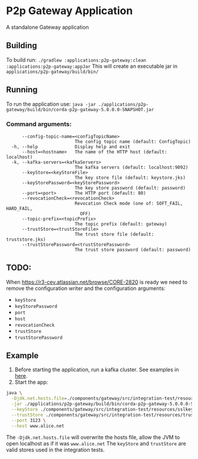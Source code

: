 # P2p Gateway Application
A standalone Gateway application

## Building
To build run:
`./gradlew :applications:p2p-gateway:clean :applications:p2p-gateway:appJar`
This will create an executable jar in `applications/p2p-gateway/build/bin/` 

## Running
To run the application use:
`java -jar ./applications/p2p-gateway/build/bin/corda-p2p-gateway-5.0.0.0-SNAPSHOT.jar`

### Command arguments:
```
      --config-topic-name=<configTopicName>
                          The config topic name (default: ConfigTopic)
  -h, --help              Display help and exit
      --host=<hostname>   The name of the HTTP host (default: localhost)
  -k, --kafka-servers=<kafkaServers>
                          The kafka servers (default: localhost:9092)
      --keyStore=<keyStoreFile>
                          The key store file (default: keystore.jks)
      --keyStorePassword=<keyStorePassword>
                          The key store password (default: password)
      --port=<port>       The HTTP port (default: 80)
      --revocationCheck=<revocationCheck>
                          Revocation Check mode (one of: SOFT_FAIL, HARD_FAIL,
                            OFF)
      --topic-prefix=<topicPrefix>
                          The topic prefix (default: gateway)
      --trustStore=<trustStoreFile>
                          The trust store file (default: truststore.jks)
      --trustStorePassword=<trustStorePassword>
                          The trust store password (default: password)
```
## TODO:
When https://r3-cev.atlassian.net/browse/CORE-2820 is ready we need to remove the configuration writer and the configuration arguments:
* `keyStore`
* `keyStorePassword`
* `port`
* `host`
* `revocationCheck`
* `trustStore`
* `trustStorePassword`

## Example
1. Before starting the application, run a kafka cluster. See examples in [here](../../libs/messaging/kafka-messaging-impl/src/kafka-integration-test/README.md).
2. Start the app:
```bash
java \
  -Djdk.net.hosts.file=./components/gateway/src/integration-test/resources/hosts \
  -jar ./applications/p2p-gateway/build/bin/corda-p2p-gateway-5.0.0.0-SNAPSHOT.jar \
  --keyStore ./components/gateway/src/integration-test/resources/sslkeystore_alice.jks \
  --trustStore ./components/gateway/src/integration-test/resources/truststore.jks \
  --port 3123 \
  --host www.alice.net
```

The `-Djdk.net.hosts.file` will overwrite the hosts file, allow the JVM to open localhost as if it was `www.alice.net`
The `keyStore` and `trustStore` are valid stores used in the integration tests.

